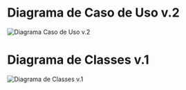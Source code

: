 # Diagrama de Caso de Uso v.2

![Diagrama Caso de Uso v.2](../Lab01S02/image/DiagramaCasoDeUsov2.jpeg)

# Diagrama de Classes v.1

![Diagrama de Classes v.1](../Lab01S02/image/DiagramaDeClasses.jpeg)
